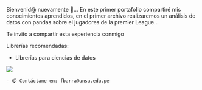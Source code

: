 Bienvenid@ nuevamente 💫...
En este primer portafolio compartiré mis conocimientos aprendidos, en el primer archivo realizaremos un análisis de datos con pandas sobre el jugadores 
de la premier League... 

Te invito a compartir esta experiencia conmigo

Librerías recomendadas:
- Librerías para ciencias de datos
<p><img align="center" src="https://media.giphy.com/media/du3J3cXyzhj75IOgvA/giphy.gif" /></p>

    - 📫 Contáctame en: fbarra@unsa.edu.pe

